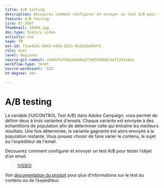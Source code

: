 ```yaml
---
title: A/B testing
description: Découvrez comment configurer et envoyer un test A/B pour tester l’objet d’un email.
feature: A/B Testing
jira: KT-3907
thumbnail: 18480.jpg
doc-type: feature video
activity: use
team: TM
exl-id: f1ae414c-6b42-445b-bb33-9a28a3e854fa
role: User
level: Beginner
source-git-commit: c84867ef59a10448a377a959d0b67ae71343a4aa
workflow-type: tm+mt
source-wordcount: '122'
ht-degree: 36%

---
```


# A/B testing

La variable [!UICONTROL Test A/B] dans Adobe Campaign, vous permet de définir deux à trois variantes d&#39;emails. Chaque variante est envoyée à des échantillons de population afin de déterminer celle qui entraîne les meilleurs résultats. Une fois déterminée, la variante gagnante est alors envoyée à la population restante. Vous pouvez choisir de faire varier le contenu, le sujet ou l&#39;expéditeur de l&#39;email.

Découvrez comment configurer et envoyer un test A/B pour tester l’objet d’un email.

>[!VIDEO](https://video.tv.adobe.com/v/18480?quality=12&learn=on)

Voir [documentation du produit](https://experienceleague.adobe.com/docs/campaign-standard/using/communication-channels/email-messages/designing-an-a-b-test-email.html) pour plus d’informations sur le test du contenu ou de l’expéditeur.
